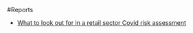 #Reports

* [What to look out for in a retail sector Covid risk assessment](/reports/sectoral-report-covid-risk-assessment-retail.html)